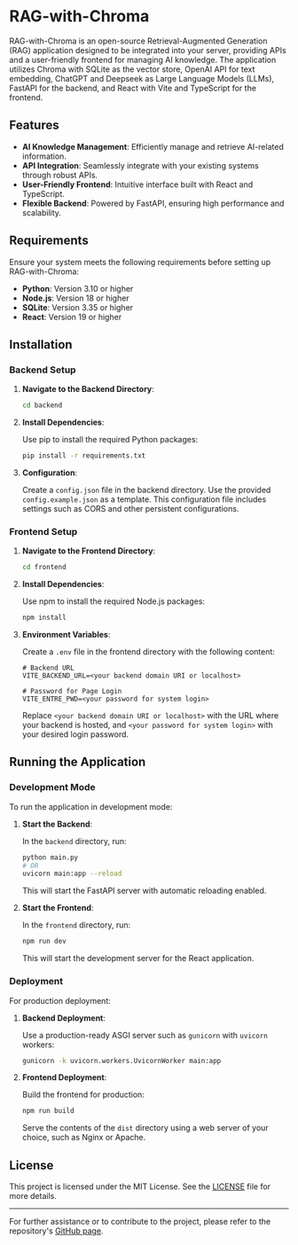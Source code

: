 # RAG-with-Chroma

RAG-with-Chroma is an open-source Retrieval-Augmented Generation (RAG) application designed to be integrated into your server, providing APIs and a user-friendly frontend for managing AI knowledge. The application utilizes Chroma with SQLite as the vector store, OpenAI API for text embedding, ChatGPT and Deepseek as Large Language Models (LLMs), FastAPI for the backend, and React with Vite and TypeScript for the frontend.

## Features

- **AI Knowledge Management**: Efficiently manage and retrieve AI-related information.
- **API Integration**: Seamlessly integrate with your existing systems through robust APIs.
- **User-Friendly Frontend**: Intuitive interface built with React and TypeScript.
- **Flexible Backend**: Powered by FastAPI, ensuring high performance and scalability.

## Requirements

Ensure your system meets the following requirements before setting up RAG-with-Chroma:

- **Python**: Version 3.10 or higher
- **Node.js**: Version 18 or higher
- **SQLite**: Version 3.35 or higher
- **React**: Version 19 or higher

## Installation

### Backend Setup

1. **Navigate to the Backend Directory**:

   ```bash
   cd backend
   ```

2. **Install Dependencies**:

   Use pip to install the required Python packages:

   ```bash
   pip install -r requirements.txt
   ```

3. **Configuration**:

   Create a `config.json` file in the backend directory. Use the provided `config.example.json` as a template. This configuration file includes settings such as CORS and other persistent configurations.

### Frontend Setup

1. **Navigate to the Frontend Directory**:

   ```bash
   cd frontend
   ```

2. **Install Dependencies**:

   Use npm to install the required Node.js packages:

   ```bash
   npm install
   ```

3. **Environment Variables**:

   Create a `.env` file in the frontend directory with the following content:

   ```env
   # Backend URL
   VITE_BACKEND_URL=<your backend domain URI or localhost>

   # Password for Page Login
   VITE_ENTRE_PWD=<your password for system login>
   ```

   Replace `<your backend domain URI or localhost>` with the URL where your backend is hosted, and `<your password for system login>` with your desired login password.

## Running the Application

### Development Mode

To run the application in development mode:

1. **Start the Backend**:

   In the `backend` directory, run:

   ```bash
   python main.py
   # OR
   uvicorn main:app --reload
   ```

   This will start the FastAPI server with automatic reloading enabled.

2. **Start the Frontend**:

   In the `frontend` directory, run:

   ```bash
   npm run dev
   ```

   This will start the development server for the React application.

### Deployment

For production deployment:

1. **Backend Deployment**:

   Use a production-ready ASGI server such as `gunicorn` with `uvicorn` workers:

   ```bash
   gunicorn -k uvicorn.workers.UvicornWorker main:app
   ```

2. **Frontend Deployment**:

   Build the frontend for production:

   ```bash
   npm run build
   ```

   Serve the contents of the `dist` directory using a web server of your choice, such as Nginx or Apache.

## License

This project is licensed under the MIT License. See the [LICENSE](LICENSE) file for more details.

---

For further assistance or to contribute to the project, please refer to the repository's [GitHub page](https://github.com/Hanny658/RAG-with-Chroma). 
